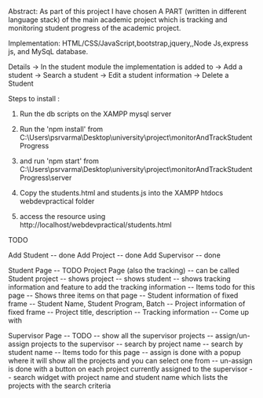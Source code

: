 Abstract: As part of this project I have chosen A PART (written in different language stack)
         of the main academic project which is tracking and monitoring student progress of the academic project.

Implementation: HTML/CSS/JavaScript,bootstrap,jquery,,Node Js,express js, and MySqL  database.

Details
→  In the student module the implementation is added to 
	→ Add a student
	→ Search a student
	→ Edit a student information
	→ Delete a Student


Steps to  install :

1) Run the db scripts on the XAMPP mysql server
2) Run the 'npm  install' from C:\Users\psrvarma\Desktop\university\project\monitorAndTrackStudentProgress
3) and run 'npm start' from C:\Users\psrvarma\Desktop\university\project\monitorAndTrackStudentProgress\server

4) Copy the students.html and students.js into the XAMPP htdocs webdevpractical folder
5) access the resource using http://localhost/webdevpractical/students.html


TODO 

Add Student -- done
Add Project  -- done
Add Supervisor -- done 

Student Page -- TODO 
Project Page (also the tracking) -- can be called Student project
    -- shows project
    -- shows student
    -- shows tracking information and feature to add the tracking information
    -- Items todo for this page
        -- Shows three items on that page
            -- Student information of fixed frame
                -- Student Name, Student Program, Batch 
            -- Project information of fixed frame
                -- Project title, description 
            -- Tracking information
                -- Come up with  

Supervisor Page -- TODO
    -- show all the supervisor projects
    -- assign/un-assign projects to the supervisor
    -- search by project name
    -- search by student name
    -- Items todo for this page
        -- assign is done with a popup where it will show all the projects and you can select one from
        -- un-assign is done with a button on each project currently assigned to the supervisor
        -- search widget with project name and student name which lists the projects with the search criteria
        
                